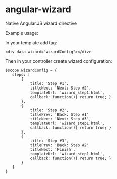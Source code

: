angular-wizard
==============

Native Angular.JS wizard directive

 Example usage:

 In your template add tag:
    
    <div data-wizard="wizardConfig"></div>

 Then in your controller create wizard configuration:

    $scope.wizardConfig = {
       steps: [
           {
               title: 'Step #1',
               titleNext: 'Next: Step #2',
               templateUrl: 'wizard_step1.html',
               callback: function(){ return true; }
           },
           {
               title: 'Step #2',
               titlePrev: 'Back: Step #1'
               titleNext: 'Next: Step #3',
               templateUrl: 'wizard_step1.html',
               callback: function(){ return true; }
           },
           {
               title: 'Step #3',
               titlePrev: 'Back: Step #2'
               titleNext: 'Finish',
               templateUrl: 'wizard_step1.html',
               callback: function(){ return true; }
           }
       ]
    }
    
